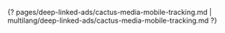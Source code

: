 {? pages/deep-linked-ads/cactus-media-mobile-tracking.md | multilang/deep-linked-ads/cactus-media-mobile-tracking.md ?}
